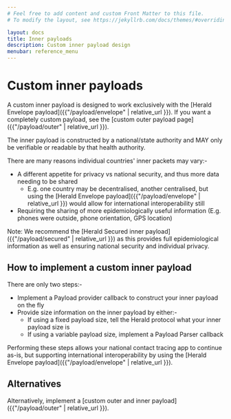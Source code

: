 ```yaml
---
# Feel free to add content and custom Front Matter to this file.
# To modify the layout, see https://jekyllrb.com/docs/themes/#overriding-theme-defaults

layout: docs
title: Inner payloads
description: Custom inner payload design
menubar: reference_menu
---
```


# Custom inner payloads

A custom inner payload is designed to work exclusively with the 
[Herald Envelope payload]({{"/payload/envelope" | relative_url }}). If you want a completely
custom payload, see the [custom outer payload page]({{"/payload/outer" | relative_url }}).

The inner payload is constructed by a national/state authority and MAY only be
verifiable or readable by that health authority.

There are many reasons individual countries' inner packets may vary:-

- A different appetite for privacy vs national security, and thus more data needing to be shared
   - E.g. one country may be decentralised, another centralised, but using the [Herald Envelope payload]({{"/payload/envelope" | relative_url }}) would allow for international interoperability still
- Requiring the sharing of more epidemiologically useful information (E.g. phones were outside, phone orientation, GPS location)

Note: We recommend the [Herald Secured inner payload]({{"/payload/secured" | relative_url }}) as this provides full epidemiological information
as well as ensuring national security and individual privacy.

## How to implement a custom inner payload

There are only two steps:-

- Implement a Payload provider callback to construct your inner payload on the fly
- Provide size information on the inner payload by either:-
  - If using a fixed payload size, tell the Herald protocol what your inner payload size is
  - If using a variable payload size, implement a Payload Parser callback

Performing these steps allows your national contact tracing app to continue as-is, but supporting international interoperability by using
the [Herald Envelope payload]({{"/payload/envelope" | relative_url }}).

## Alternatives

Alternatively, implement a [custom outer and inner payload]({{"/payload/outer" | relative_url }}).